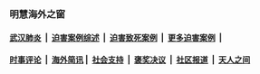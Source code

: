 
### 明慧海外之窗

####  [武汉肺炎](indexes/365.md?t=01080000) &nbsp;|&nbsp;  [迫害案例综述](indexes/328.md?t=01080000) &nbsp;|&nbsp; [迫害致死案例](indexes/277.md?t=01080000)  &nbsp;|&nbsp; [更多迫害案例](indexes/81.md?t=01080000)  &nbsp;|&nbsp; 
####  [时事评论](indexes/251.md?t=01080000) &nbsp;|&nbsp; [海外简讯](indexes/245.md?t=01080000)&nbsp;|&nbsp;  [社会支持](indexes/140.md?t=01080000) &nbsp;|&nbsp; [褒奖决议](indexes/282.md?t=01080000) &nbsp;|&nbsp; [社区报道](indexes/91.md?t=01080000)  &nbsp;|&nbsp; [天人之间](indexes/78.md?t=01080000) 


